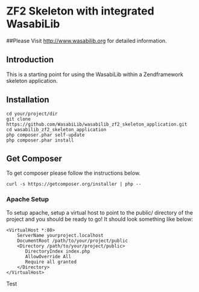 ZF2 Skeleton with integrated WasabiLib
=======================
##Please Visit http://www.wasabilib.org for detailed information.

Introduction
------------
This is a starting point for using the WasabiLib within a Zendframework skeleton application.

Installation
------------
    cd your/project/dir
    git clone https://github.com/WasabiLib/wasabilib_zf2_skeleton_application.git
    cd wasabilib_zf2_skeleton_application
    php composer.phar self-update
    php composer.phar install

Get Composer
----------------------------
To get composer please follow the instructions below.

    curl -s https://getcomposer.org/installer | php --

### Apache Setup

To setup apache, setup a virtual host to point to the public/ directory of the
project and you should be ready to go! It should look something like below:

    <VirtualHost *:80>
        ServerName yourproject.localhost
        DocumentRoot /path/to/your/project/public
        <Directory /path/to/your/project/public>
           DirectoryIndex index.php
           AllowOverride All
           Require all granted
        </Directory>
    </VirtualHost>
Test